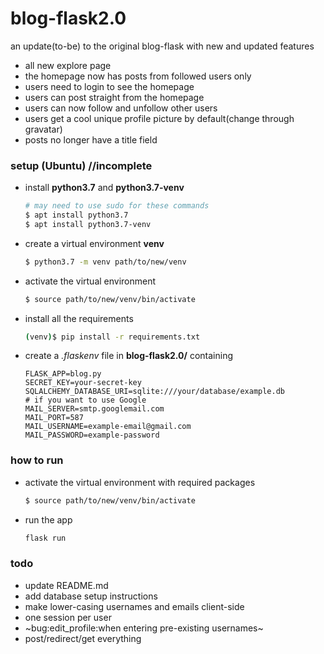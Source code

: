 # blog-flask2.0
an update(to-be) to the original blog-flask with new and updated features
* all new explore page
* the homepage now has posts from followed users only
* users need to login to see the homepage
* users can post straight from the homepage
* users can now follow and unfollow other users
* users get a cool unique profile picture by default(change through gravatar)
* posts no longer have a title field
### setup (Ubuntu) //incomplete
* install **python3.7** and **python3.7-venv**
  ```bash
  # may need to use sudo for these commands
  $ apt install python3.7       
  $ apt install python3.7-venv
  ```
* create a virtual environment **venv**
  ```bash
  $ python3.7 -m venv path/to/new/venv
  ```
* activate the virtual environment
  ```bash
  $ source path/to/new/venv/bin/activate
  ```
* install all the requirements 
   ```bash
   (venv)$ pip install -r requirements.txt
   ```
* create a _.flaskenv_ file in **blog-flask2.0/** containing
   ```
   FLASK_APP=blog.py
   SECRET_KEY=your-secret-key
   SQLALCHEMY_DATABASE_URI=sqlite:///your/database/example.db
   # if you want to use Google  
   MAIL_SERVER=smtp.googlemail.com
   MAIL_PORT=587
   MAIL_USERNAME=example-email@gmail.com
   MAIL_PASSWORD=example-password
  ```
### how to run
* activate the virtual environment with required packages
  ```bash
  $ source path/to/new/venv/bin/activate
  ```
* run the app
  ```bash
  flask run
  ```
### todo
* update README.md
* add database setup instructions
* make lower-casing usernames and emails client-side
* one session per user
* ~bug:edit_profile:when entering pre-existing usernames~
* post/redirect/get everything
